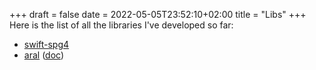 +++ 
draft = false
date = 2022-05-05T23:52:10+02:00
title = "Libs"
+++
Here is the list of all the libraries I've developed so far:


* [swift-spg4](/libs/swift-spg4)
* [aral](/libs/aral)  ([doc](/doc/aral/0.x/))